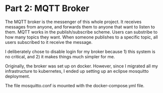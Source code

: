 # Part 2: MQTT Broker

The MQTT broker is the messenger of this whole project. It receives messages from anyone, and forwards them to anyone that want to listen to them. MQTT works in the publish/subscribe scheme. Users can substribe to how many topics they want. When someone publishes to a specific topic, all users subscribed to it receive the message.

I deliberately chose to disable login for my broker because 1) this system is no critical, and 2) it makes things much simpler for me.

Originally, the broker was set up on docker. However, since I migrated all my infrastructure to kubernetes, I ended up setting up an eclipse mosquitto deployment.

The file mosquitto.conf is mounted with the docker-compose.yml file.